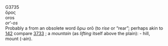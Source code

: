 G3735  
ὄρος  
oros  
*or‘-os*  
Probably a from an obsolete word ὄρω orō (to *rise* or “rear”; perhaps
akin to [142](g0142) compare [3733](g3733) ; a *mountain* (as *lifting*
itself above the plain): - hill, mount (-ain).  

